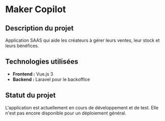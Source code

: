 # Maker Copilot

## Description du projet

Application SAAS qui aide les créateurs à gérer leurs ventes, leur stock et leurs bénéfices.

## Technologies utilisées

- **Frontend :** Vue.js 3
- **Backend :** Laravel pour le backoffice

## Statut du projet

L'application est actuellement en cours de développement et de test. Elle n'est pas encore disponible pour un déploiement général.